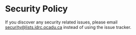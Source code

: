 # Security Policy

If you discover any security related issues, please email <security@lists.idrc.ocadu.ca> instead of using the issue tracker.
